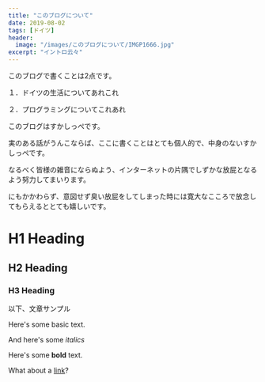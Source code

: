```yaml
---
title: "このブログについて"
date: 2019-08-02
tags: [ドイツ]
header:
  image: "/images/このブログについて/IMGP1666.jpg"
excerpt: "イントロ云々"
---
```


このブログで書くことは2点です。

１．ドイツの生活についてあれこれ

２．プログラミングについてこれあれ

このブログはすかしっぺです。

実のある話がうんこならば、ここに書くことはとても個人的で、中身のないすかしっぺです。

なるべく皆様の雑音にならぬよう、インターネットの片隅でしずかな放屁となるよう努力してまいります。

にもかかわらず、意図せず臭い放屁をしてしまった時には寛大なこころで放念してもらえるととても嬉しいです。

# H1 Heading

## H2 Heading

### H3 Heading

以下、文章サンプル

Here's some basic text.

And here's some *italics*

Here's some **bold** text.

What about a [link](https://github.com/dataoptimal)?
